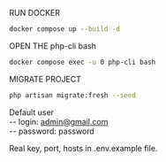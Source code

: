 RUN DOCKER

```sh {"id":"01J0QYFG4ZXYSWKSSNCG6PQ478"}
docker compose up --build -d
```

OPEN THE php-cli bash

```sh {"id":"01J0QYG8NMDB9Z2XFNYHK53CTG"}
docker compose exec -u 0 php-cli bash
```

MIGRATE PROJECT

```sh {"id":"01J0QYHMWF0XAMJCHZMTC22B39"}
php artisan migrate:fresh --seed
```

Default user
<br />
-- login: admin@gmail.com
<br />
-- password: password

Real key, port, hosts in .env.example file.
